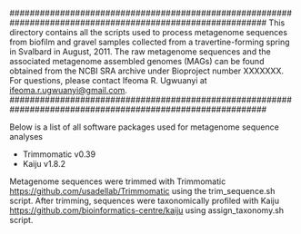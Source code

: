 ###########################################################################################################
This directory contains all the scripts used to process metagenome sequences from biofilm and gravel samples 
collected from a travertine-forming spring in Svalbard in August, 2011. The raw metagenome sequences and the 
associated metagenome assembled genomes (MAGs) can be found obtained from the NCBI SRA archive under Bioproject 
number XXXXXXX. For questions, please contact Ifeoma R. Ugwuanyi at ifeoma.r.ugwuanyi@gmail.com.
###########################################################################################################

Below is a list of all software packages used for metagenome sequence analyses  <br />
* Trimmomatic v0.39 <br />
* Kaiju v1.8.2 <br />


Metagenome sequences were trimmed with Trimmomatic https://github.com/usadellab/Trimmomatic using the trim_sequence.sh script. After trimming, sequences 
were taxonomically profiled with Kaiju https://github.com/bioinformatics-centre/kaiju using assign_taxonomy.sh script.